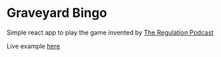# Graveyard Bingo
Simple react app to play the game invented by [The Regulation Podcast](http://regulatreon.com)

Live example [here](https://graveyard-bingo.vercel.app)
